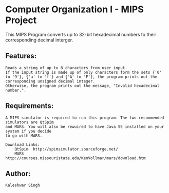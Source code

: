 # Computer Organization I - MIPS Project #

This MIPS Program converts up to 32-bit hexadecimal numbers to their corresponding decimal 
interger.

## Features: ##
	Reads a string of up to 8 characters from user input.
	If the input string is made up of only characters form the sets {'0' to '9'}, {'a' to 'f'} and {'A' to 'F'}, the program prints out the corresponding unsigned decimal integer.
	Otherwise, the program prints out the message, "Invalid hexadecimal number.".

## Requirements: ##
	A MIPS simulator is required to run this program. The two recommended simulators are QtSpim 
	and MARS. You will also be rewuired to have Java SE installed on your system if you decide 
	to go with MARS.

	Download Links:
		QtSpim	http://spimsimulator.sourceforge.net/
		MARS	http://courses.missouristate.edu/KenVollmar/mars/download.htm

## Author: ##
	Kaleshwar Singh		

